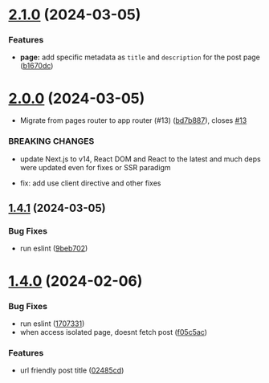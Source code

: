 # [2.1.0](https://github.com/allbertuu/blog-do-alberto/compare/v2.0.0...v2.1.0) (2024-03-05)


### Features

* **page:** add specific metadata as `title` and `description` for the post page ([b1670dc](https://github.com/allbertuu/blog-do-alberto/commit/b1670dca55fea1788e25036703c69d4de72ed706))

# [2.0.0](https://github.com/allbertuu/blog-do-alberto/compare/v1.4.1...v2.0.0) (2024-03-05)


* Migrate from pages router to app router (#13) ([bd7b887](https://github.com/allbertuu/blog-do-alberto/commit/bd7b887bfe7942c38aa1e60bda940a8de3fb2a89)), closes [#13](https://github.com/allbertuu/blog-do-alberto/issues/13)


### BREAKING CHANGES

* update Next.js to v14, React DOM and React to the latest and much deps were updated
even for fixes or SSR paradigm

* fix: add use client directive and other fixes

## [1.4.1](https://github.com/allbertuu/blog-do-alberto/compare/v1.4.0...v1.4.1) (2024-03-05)


### Bug Fixes

* run eslint ([9beb702](https://github.com/allbertuu/blog-do-alberto/commit/9beb7022f4f1a76763cd8fb4cdde5ed269c1e76a))

# [1.4.0](https://github.com/allbertuu/blog-do-alberto/compare/v1.3.0...v1.4.0) (2024-02-06)


### Bug Fixes

* run eslint ([1707331](https://github.com/allbertuu/blog-do-alberto/commit/1707331d1d83770111ff53990ceba88c90199ed0))
* when access isolated page, doesnt fetch post ([f05c5ac](https://github.com/allbertuu/blog-do-alberto/commit/f05c5ac165a7de4bf6e5691273622b34b05cdaaf))


### Features

* url friendly post title ([02485cd](https://github.com/allbertuu/blog-do-alberto/commit/02485cd358b276c0fc23c5eb4d882b92b9260705))
